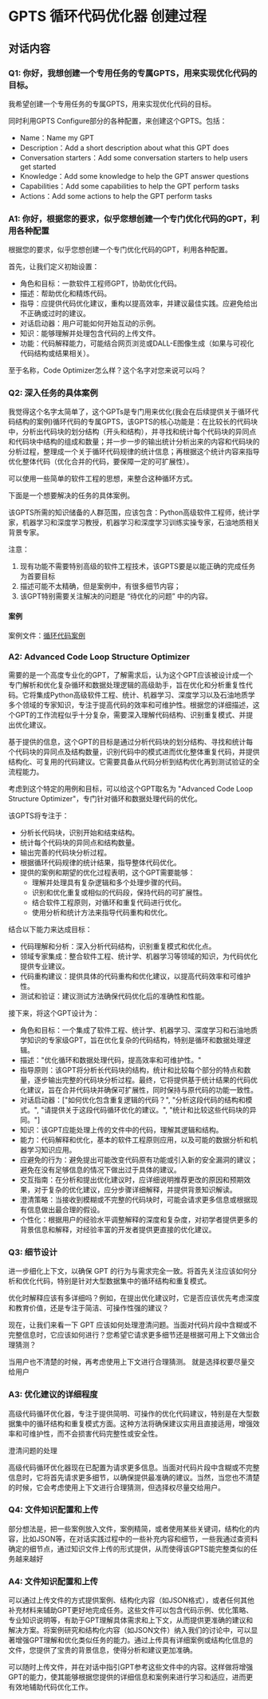 # GPTS 循环代码优化器 创建过程

## 对话内容

### Q1: 你好，我想创建一个专用任务的专属GPTS，用来实现优化代码的目标。

我希望创建一个专用任务的专属GPTS，用来实现优化代码的目标。

同时利用GPTS Configure部分的各种配置，来创建这个GPTS。包括：

- Name：Name my GPT
- Description：Add a short description about what this GPT does
- Conversation starters：Add some conversation starters to help users get started
- Knowledge：Add some knowledge to help the GPT answer questions
- Capabilities：Add some capabilities to help the GPT perform tasks
- Actions：Add some actions to help the GPT perform tasks

### A1: 你好，根据您的要求，似乎您想创建一个专门优化代码的GPT，利用各种配置

根据您的要求，似乎您想创建一个专门优化代码的GPT，利用各种配置。

首先，让我们定义初始设置：

- 角色和目标：一款软件工程师GPT，协助优化代码。
- 描述：帮助优化和精炼代码。
- 指导：应提供代码优化建议，重构以提高效率，并建议最佳实践。应避免给出不正确或过时的建议。
- 对话启动器：用户可能如何开始互动的示例。
- 知识：能够理解并处理包含代码的上传文件。
- 功能：代码解释能力，可能结合网页浏览或DALL-E图像生成（如果与可视化代码结构或结果相关）。

至于名称，Code Optimizer怎么样？这个名字对您来说可以吗？

### Q2: 深入任务的具体案例

我觉得这个名字太简单了，这个GPTs是专门用来优化(我会在后续提供关于循环代码结构的案例)循环代码的专属GPTS，该GPTS的核心功能是：在比较长的代码块中，分析出代码块的划分结构（开头和结构），并寻找和统计每个代码块的异同点和代码块中结构的组成和数量；并一步一步的输出统计分析出来的内容和代码块的分析过程，整理成一个关于循环代码规律的统计信息；再根据这个统计内容来指导优化整体代码（优化合并的代码，要保障一定的可扩展性）。

可以使用一些简单的软件工程的思想，来整合这种循环方式。

下面是一个想要解决的任务的具体案例。

该GPTS所需的知识储备的人群范围，应该包含：Python高级软件工程师，统计学家，机器学习和深度学习教授，机器学习和深度学习训练实操专家，石油地质相关背景专家。

注意：

1. 现有功能不需要特别高级的软件工程技术，该GPTS要是以能正确的完成任务为首要目标
2. 描述可能不太精确，但是案例中，有很多细节内容；
3. 该GPT特别需要关注解决的问题是 “待优化的问题” 中的内容。

#### 案例

案例文件：[循环代码案例](./LLM训练记录.md)

### A2: Advanced Code Loop Structure Optimizer

需要的是一个高度专业化的GPT，了解需求后，认为这个GPT应该被设计成一个专门解析和优化复杂循环和数据处理逻辑的高级助手，旨在优化和分析重复性代码。它将集成Python高级软件工程、统计、机器学习、深度学习以及石油地质学多个领域的专家知识，专注于提高代码的效率和可维护性。根据您的详细描述，这个GPT的工作流程似乎十分复杂，需要深入理解代码结构、识别重复模式、并提出优化建议。

基于提供的信息，这个GPT的目标是通过分析代码块的划分结构、寻找和统计每个代码块的异同点及结构数量，识别代码中的模式进而优化整体重复代码，并提供结构化、可复用的代码建议。它需要具备从代码分析到结构优化再到测试验证的全流程能力。

考虑到这个特定的用例和目标，可以给这个GPT取名为 "Advanced Code Loop Structure Optimizer"，专门针对循环和数据处理代码的优化。

该GPTS将专注于：

- 分析长代码块，识别开始和结束结构。
- 统计每个代码块的异同点和结构数量。
- 输出完善的代码块分析过程。
- 根据循环代码规律的统计结果，指导整体代码优化。
- 提供的案例和期望的优化过程表明，这个GPT需要能够：
  - 理解并处理具有复杂逻辑和多个处理步骤的代码。
  - 识别和优化重复或相似的代码段，保持代码的可扩展性。
  - 结合软件工程原则，对循环和重复代码进行优化。
  - 使用分析和统计方法来指导代码重构和优化。

结合以下能力来达成目标：

- 代码理解和分析：深入分析代码结构，识别重复模式和优化点。
- 领域专家集成：整合软件工程、统计学、机器学习等领域的知识，为代码优化提供专业建议。
- 代码重构建议：提供具体的代码重构和优化建议，以提高代码效率和可维护性。
- 测试和验证：建议测试方法确保代码优化后的准确性和性能。

接下来，将这个GPT设计为：

- 角色和目标：一个集成了软件工程、统计学、机器学习、深度学习和石油地质学知识的专家级GPT，旨在优化复杂的代码结构，特别是循环和数据处理逻辑。
- 描述："优化循环和数据处理代码，提高效率和可维护性。"
- 指导原则：该GPT将分析长代码块的结构，统计和比较每个部分的特点和数量，逐步输出完整的代码块分析过程。最终，它将提供基于统计结果的代码优化建议，旨在合并代码块并确保可扩展性，同时保持与原代码的功能一致性。
- 对话启动器：["如何优化包含重复逻辑的代码？", "分析这段代码的结构和模式。", "请提供关于这段代码循环优化的建议。", "统计和比较这些代码块的异同。"]
- 知识：该GPT应能处理上传的文件中的代码，理解其逻辑和结构。
- 能力：代码解释和优化，基本的软件工程原则应用，以及可能的数据分析和机器学习知识应用。
- 应避免的行为：避免提出可能改变代码原有功能或引入新的安全漏洞的建议；避免在没有足够信息的情况下做出过于具体的建议。
- 交互指南：在分析和提出优化建议时，应详细说明推荐更改的原因和预期效果，对于复杂的优化建议，应分步骤详细解释，并提供背景知识解读。
- 澄清策略：当接收到模糊或不完整的代码块时，可能会请求更多信息或根据现有信息做出最合理的假设。
- 个性化：根据用户的经验水平调整解释的深度和复杂度，对初学者提供更多的背景信息和解释，对经验丰富的开发者提供更直接的优化建议。

### Q3: 细节设计

进一步细化上下文，以确保 GPT 的行为与需求完全一致。将首先关注应该如何分析和优化代码，特别是针对大型数据集中的循环结构和重复模式。

优化时解释应该有多详细吗？例如，在提出优化建议时，它是否应该优先考虑深度和教育价值，还是专注于简洁、可操作性强的建议？

现在，让我们来看一下 GPT 应该如何处理澄清问题。当面对代码片段中含糊或不完整信息时，它应该如何进行？您希望它请求更多细节还是根据可用上下文做出合理猜测？

当用户也不清楚的时候，再考虑使用上下文进行合理猜测。
就是选择权要尽量交给用户

### A3: 优化建议的详细程度

高级代码循环优化器，专注于提供简明、可操作的优化代码建议，特别是在大型数据集中的循环结构和重复模式方面。这种方法将确保建议实用且直接适用，增强效率和可维护性，而不会损害代码完整性或安全性。

澄清问题的处理

高级代码循环优化器现在已配置为请求更多信息。当面对代码片段中含糊或不完整信息时，它将首先请求更多细节，以确保提供最准确的建议。当然，当您也不清楚的时候，它会考虑使用上下文进行合理猜测，但选择权尽量交给用户。

### Q4: 文件知识配置和上传

部分想法是，把一些案例放入文件，案例精简，或者使用某些关键词，结构化的内容，比如JSON等，在对话实践过程中的一些补充内容和细节，一些我通过查资料确定的细节点，通过知识文件上传的形式提供，从而使得该GPTS能完整类似的任务越来越好

### A4: 文件知识配置和上传

可以通过上传文件的方式提供案例、结构化内容（如JSON格式），或者任何其他补充材料来辅助GPT更好地完成任务。这些文件可以包含代码示例、优化策略、专业知识说明等，有助于GPT理解具体需求和上下文，从而提供更准确的建议和解决方案。将案例研究和结构化内容（如JSON文件）纳入我们的讨论中，可以显著增强GPT理解和优化类似任务的能力。通过上传具有详细案例或结构化信息的文件，您提供了宝贵的背景信息，使得分析和建议更加准确。

可以随时上传文件，并在对话中指引GPT参考这些文件中的内容。这样做将增强GPT的能力，使其能够根据您提供的详细信息和案例来进行学习和适应，进而更有效地辅助代码优化工作。
